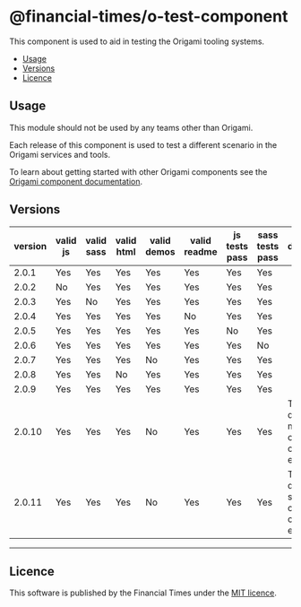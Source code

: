 # @financial-times/o-test-component

This component is used to aid in testing the Origami tooling systems.

- [Usage](#usage)
- [Versions](#versions)
- [Licence](#licence)

## Usage

This module should not be used by any teams other than Origami.

Each release of this component is used to test a different scenario in the Origami services and tools.

To learn about getting started with other Origami components see the [Origami component documentation](https://origami.ft.com/docs/components).


## Versions

|version|valid js|valid sass|valid html|valid demos|valid readme|js tests pass|sass tests pass|                description                    |
|-------|--------|----------|----------|-----------|------------|-------------|---------------|-----------------------------------------------|
|2.0.1  | Yes    | Yes      | Yes      | Yes       | Yes        | Yes         | Yes           |                                               |
|2.0.2  | No     | Yes      | Yes      | Yes       | Yes        | Yes         | Yes           |                                               |
|2.0.3  | Yes    | No       | Yes      | Yes       | Yes        | Yes         | Yes           |                                               |
|2.0.4  | Yes    | Yes      | Yes      | Yes       | No         | Yes         | Yes           |                                               |
|2.0.5  | Yes    | Yes      | Yes      | Yes       | Yes        | No          | Yes           |                                               |
|2.0.6  | Yes    | Yes      | Yes      | Yes       | Yes        | Yes         | No            |                                               |
|2.0.7  | Yes    | Yes      | Yes      | No        | Yes        | Yes         | Yes           |                                               |
|2.0.8  | Yes    | Yes      | No       | Yes       | Yes        | Yes         | Yes           |                                               |
|2.0.9  | Yes    | Yes      | Yes      | Yes       | Yes        | Yes         | Yes           |                                               |
|2.0.10 | Yes    | Yes      | Yes      | No        | Yes        | Yes         | Yes           | The demo's mustache causes a compilation error|
|2.0.11 | Yes    | Yes      | Yes      | No        | Yes        | Yes         | Yes           | The demo's sass causes a compilation error    |


----

## Licence

This software is published by the Financial Times under the [MIT licence](http://opensource.org/licenses/MIT).
